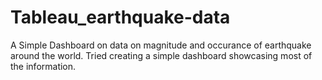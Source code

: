 # Tableau_earthquake-data

 A Simple Dashboard on data on magnitude and occurance of earthquake around the world. 
 Tried creating a simple dashboard showcasing most of the information.
